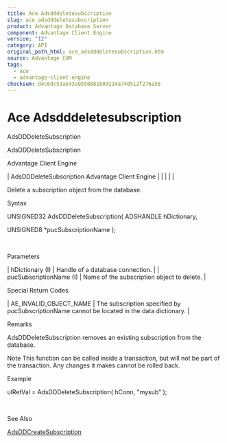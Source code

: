 ```yaml
---
title: Ace Adsdddeletesubscription
slug: ace_adsdddeletesubscription
product: Advantage Database Server
component: Advantage Client Engine
version: "12"
category: API
original_path_html: ace_adsdddeletesubscription.htm
source: Advantage CHM
tags:
  - ace
  - advantage-client-engine
checksum: d4c6dc53a543a9550881603214a740512f276a55
---
```


# Ace Adsdddeletesubscription

AdsDDDeleteSubscription

AdsDDDeleteSubscription

Advantage Client Engine

| AdsDDDeleteSubscription  Advantage Client Engine |  |  |  |  |

Delete a subscription object from the database.

Syntax

UNSIGNED32 AdsDDDeleteSubscription( ADSHANDLE hDictionary,

UNSIGNED8 \*pucSubscriptionName );

 

Parameters

| hDictionary (I) | Handle of a database connection. |
| pucSubscriptionName (I) | Name of the subscription object to delete. |

Special Return Codes

| AE\_INVALID\_OBJECT\_NAME | The subscription specified by pucSubscriptionName cannot be located in the data dictionary. |

Remarks

AdsDDDeleteSubscription removes an existing subscription from the database.

Note This function can be called inside a transaction, but will not be part of the transaction. Any changes it makes cannot be rolled back.

Example

ulRetVal = AdsDDDeleteSubscription( hConn, "mysub" );

 

See Also

[AdsDDCreateSubscription](ace_adsddcreatesubscription.md)

